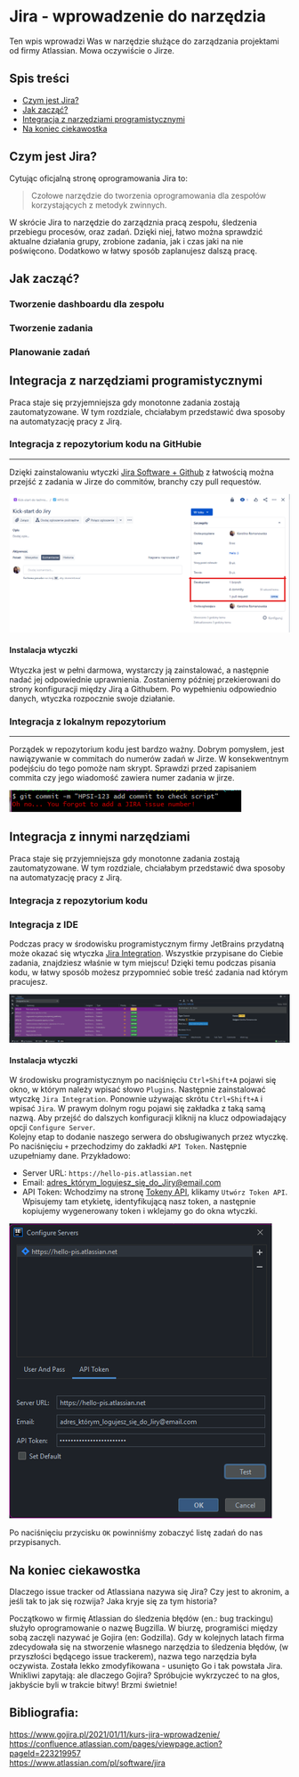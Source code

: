 # Jira - wprowadzenie do narzędzia
Ten wpis wprowadzi Was w narzędzie służące do zarządzania projektami od firmy Atlassian. Mowa oczywiście o Jirze. 
 
## Spis treści
* [Czym jest Jira?](#czym-jest-jira)
* [Jak zacząć?](#jak-zaczac)
* [Integracja z narzędziami programistycznymi](#integracja-z-narzedziami-programistycznymi)
* [Na koniec ciekawostka](#na-koniec-ciekawostka)


## Czym jest Jira?
Cytując oficjalną stronę oprogramowania Jira to:
> Czołowe narzędzie do tworzenia oprogramowania dla zespołów korzystających z metodyk zwinnych. 

W skrócie Jira to narzędzie do zarządznia pracą zespołu, śledzenia przebiegu procesów, oraz zadań. Dzięki niej, łatwo można sprawdzić aktualne działania grupy, zrobione zadania, jak i czas jaki na nie poświęcono. Dodatkowo w łatwy sposób zaplanujesz dalszą pracę.

## Jak zacząć?


### Tworzenie dashboardu dla zespołu
### Tworzenie zadania
### Planowanie zadań

## Integracja z narzędziami programistycznymi 
Praca staje się przyjemniejsza gdy monotonne zadania zostają zautomatyzowane. W tym rozdziale, chciałabym przedstawić dwa sposoby na automatyzację pracy z Jirą.
### Integracja z repozytorium kodu na GitHubie
 ***
 Dzięki zainstalowaniu wtyczki [Jira Software + Github](https://github.com/marketplace/jira-software-github) z łatwością można przejść z zadania w Jirze do commitów, branchy czy pull requestów. 

![Wtyczka Jira Software + Github](https://github.com/Hello-PIS/Kick-start-PIS/blob/main/Jira/photos/jira-github-wtyczka.png)
 
 #### Instalacja wtyczki
Wtyczka jest w pełni darmowa, wystarczy ją zainstalować, a następnie nadać jej odpowiednie uprawnienia. Zostaniemy później przekierowani do strony konfiguracji między Jirą a Githubem. Po wypełnieniu odpowiednio danych, wtyczka rozpocznie swoje działanie.

### Integracja z lokalnym repozytorium
***
Porządek w repozytorium kodu jest bardzo ważny. Dobrym pomysłem, jest nawiązywanie w commitach do numerów zadań w Jirze. W konsekwentnym podejściu do tego pomoże nam skrypt. Sprawdzi przed zapisaniem commita czy jego wiadomość zawiera numer zadania w jirze.

![Skrypt dla lokalnego repozytorium](https://github.com/Hello-PIS/Kick-start-PIS/blob/main/Jira/photos/jira-git.png)
 

## Integracja z innymi narzędziami 
Praca staje się przyjemniejsza gdy monotonne zadania zostają zautomatyzowane. W tym rozdziale, chciałabym przedstawić dwa sposoby na automatyzację pracy z Jirą.
### Integracja z repozytorium kodu



### Integracja z IDE
Podczas pracy w środowisku programistycznym firmy JetBrains przydatną może okazać się wtyczka [Jira Integration](https://plugins.jetbrains.com/plugin/11169-jira-integration). Wszystkie przypisane do Ciebie zadania, znajdziesz właśnie w tym miejscu! Dzięki temu podczas pisania kodu, w łatwy sposób możesz przypomnieć sobie treść zadania nad którym pracujesz.

![Wtyczka Jira Integration](https://github.com/Hello-PIS/Kick-start-PIS/blob/main/Jira/photos/jira-idea-wtyczka.png)

#### Instalacja wtyczki
W środowisku programistycznym po naciśnięciu `Ctrl+Shift+A` pojawi się okno, w którym należy wpisać słowo `Plugins`. Następnie zainstalować wtyczkę `Jira Integration`. Ponownie używając skrótu `Ctrl+Shift+A` i wpisać `Jira`. W prawym dolnym rogu pojawi się zakładka z taką samą nazwą. Aby przejść do dalszych konfiguracji kliknij na klucz odpowiadający opcji `Configure Server`.  
Kolejny etap to dodanie naszego serwera do obsługiwanych przez wtyczkę. Po naciśnięciu `+` przechodzimy do zakładki `API Token`. Następnie uzupełniamy dane. Przykładowo:
- Server URL: `https://hello-pis.atlassian.net`
- Email: adres_którym_logujesz_się_do_Jiry@email.com
- API Token: Wchodzimy na stronę [Tokeny API](https://id.atlassian.com/manage-profile/security/api-tokens), klikamy `Utwórz Token API`. Wpisujemy tam etykietę, identyfikującą nasz token, a następnie kopiujemy wygenerowany token i wklejamy go do okna wtyczki.

![Konfigujracja serwera](https://github.com/Hello-PIS/Kick-start-PIS/blob/main/Jira/photos/config-idea.png)

Po naciśnięciu przycisku `OK` powinniśmy zobaczyć listę zadań do nas przypisanych.

## Na koniec ciekawostka
Dlaczego issue tracker od Atlassiana nazywa się Jira? Czy jest to akronim, a jeśli tak to jak się rozwija? Jaka kryje się za tym historia? 

Początkowo w firmię Atlassian do śledzenia błędów (en.: bug trackingu) służyło oprogramowanie o nazwę Bugzilla. W biurzę, programiści między sobą zaczęli nazywać je Gojira (en: Godzilla). Gdy w kolejnych latach firma zdecydowała się na stworzenie własnego narzędzia to śledzenia błędów, (w przyszłości będącego issue trackerem), nazwa tego narzędzia była oczywista. Została lekko zmodyfikowana - usunięto Go i tak powstała Jira.   
Wnikliwi zapytają: ale dlaczego Gojira? Spróbujcie wykrzyczeć to na głos, jakbyście byli w trakcie bitwy! Brzmi świetnie!

## Bibliografia:  
https://www.gojira.pl/2021/01/11/kurs-jira-wprowadzenie/  
https://confluence.atlassian.com/pages/viewpage.action?pageId=223219957  
https://www.atlassian.com/pl/software/jira
